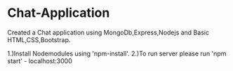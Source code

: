 # Chat-Application
Created a Chat application using MongoDb,Express,Nodejs and Basic HTML,CSS,Bootstrap.

1.)Install Nodemodules using 'npm-install'.
2.)To run server please run 'npm start' - localhost:3000

